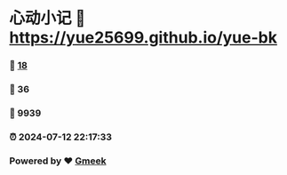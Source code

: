 # 心动小记 :link: https://yue25699.github.io/yue-bk 
### :page_facing_up: [18](https://yue25699.github.io/yue-bk/tag.html) 
### :speech_balloon: 36 
### :hibiscus: 9939 
### :alarm_clock: 2024-07-12 22:17:33 
### Powered by :heart: [Gmeek](https://github.com/Meekdai/Gmeek)

